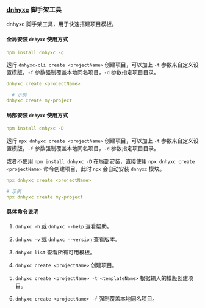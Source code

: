 ### [dnhyxc](https://www.npmjs.com/package/dnhyxc?activeTab=readme) 脚手架工具

dnhyxc 脚手架工具，用于快速搭建项目模板。

#### 全局安装 `dnhyxc` 使用方式

```yaml
npm install dnhyxc -g
```

运行 `dnhyxc-cli create <projectName>` 创建项目，可以加上 `-t` 参数来自定义设置模版，`-f` 参数强制覆盖本地同名项目，`-d`
参数指定项目目录。

```yaml
dnhyxc create <projectName>

  # 示例
dnhyxc create my-project
```

#### 局部安装 `dnhyxc` 使用方式

```yaml
npm install dnhyxc -D
```

运行 `npx dnhyxc create <projectName>` 创建项目，可以加上 `-t` 参数来自定义设置模版，`-f` 参数强制覆盖本地同名项目，`-d`
参数指定项目目录。

或者不使用 `npm install dnhyxc -D` 在局部安装，直接使用 `npx dnhyxc create <projectName>` 命令创建项目，此时 `npx` 会自动安装 `dnhyxc` 模块。

```yaml
npx dnhyxc create <projectName>

# 示例
npx dnhyxc create my-project
```

#### 具体命令说明

1. `dnhyxc -h` 或 `dnhyxc --help` 查看帮助。

2. `dnhyxc -v` 或 `dnhyxc --version` 查看版本。

3. `dnhyxc list` 查看所有可用模板。

4. `dnhyxc create <projectName>` 创建项目。

5. `dnhyxc create <projectName> -t <templateName>` 根据输入的模版创建项目。

6. `dnhyxc create <projectName> -f` 强制覆盖本地同名项目。

